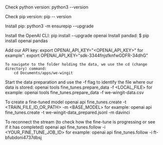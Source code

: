 Check python version:
python3 --version

Check pip version:
pip -- version

Install pip:
python3 -m ensurepip --upgrade

Install the OpenAI CLI:
pip install --upgrade openai
Install pandad:
$ pip install openai pandas

Add our API key:
export OPENAI_API_KEY="<OPENAI_API_KEY>"
for example":
export OPENAI_API_KEY="sdk-3344fnjsfknfwGDFR-34dhG"

    To navigate to the folder holding the data, we use the cd (change directory) command:
        cd Documents/apps/we-wingit


Start the data preparation and use the -f flag to identify the file where our data is stored:
openai tools fine_tunes.prepare_data -f <LOCAL_FILE>
for example:
openai tools fine_tunes.prepare_data -f we-wingit-data.csv

To create a fine-tuned model
openai api fine_tunes.create -t <TRAIN_FILE_ID_OR_PATH> -m <BASE_MODEL>
for example:
openai api fine_tunes.create -t we-wingit-data_prepared.jsonl -m davinci

To reconnect the stream (to check how the fine-tune is progressing or see if it has completed)
openai api fine_tunes.follow -i <YOUR_FINE_TUNE_JOB_ID>
for example:
openai api fine_tunes.follow -i ft-bfubdoni4737dbsj
